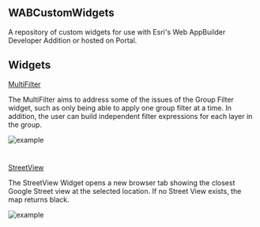 ## WABCustomWidgets
A repository of custom widgets for use with Esri's Web AppBuilder Developer Addition or hosted on Portal. 
## Widgets
[MultiFilter](https://github.com/mebuie/WABCustomWidgets/tree/master/widgets/MultiFilter) 

The MultiFilter aims to address some of the issues of the Group Filter widget, such as only being able to apply one 
group filter at a time. In addition, the user can build independent filter expressions for each layer in the 
group.  

![example](http://www.markbuie.com/img/github/MultiFilter_Settings.gif)

#
[StreetView](https://github.com/mebuie/WABCustomWidgets/tree/master/widgets/StreetView) 

The StreetView Widget opens a new browser tab showing the closest Google Street view at the selected location.
If no Street View exists, the map returns black.  

![example](http://www.markbuie.com/img/github/StreetView.gif)
